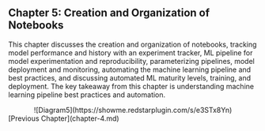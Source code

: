 ## Chapter 5: Creation and Organization of Notebooks

This chapter discusses the creation and organization of notebooks, tracking model performance and history with an experiment tracker, ML pipeline for model experimentation and reproducibility, parameterizing pipelines, model deployment and monitoring, automating the machine learning pipeline and best practices, and discussing automated ML maturity levels, training, and deployment. The key takeaway from this chapter is understanding machine learning pipeline best practices and automation.
<div align="center">
![Diagram5](https://showme.redstarplugin.com/s/e3STx8Yn)
</div>
[Previous Chapter](chapter-4.md)